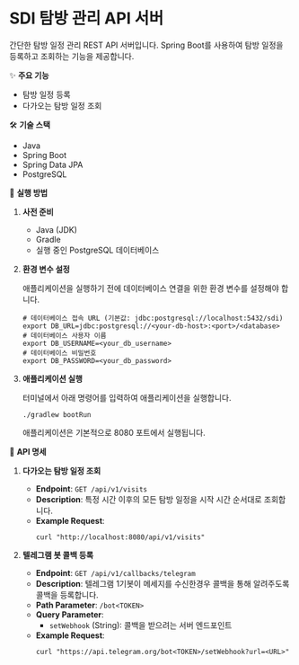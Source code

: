 # SDI 탐방 관리 API 서버

간단한 탐방 일정 관리 REST API 서버입니다. Spring Boot를 사용하여 탐방 일정을 등록하고 조회하는 기능을 제공합니다.

✨ **주요 기능**

* 탐방 일정 등록
* 다가오는 탐방 일정 조회

🛠️ **기술 스택**

* Java
* Spring Boot
* Spring Data JPA
* PostgreSQL

🚀 **실행 방법**

1. **사전 준비**
    * Java (JDK)
    * Gradle
    * 실행 중인 PostgreSQL 데이터베이스

2. **환경 변수 설정**

   애플리케이션을 실행하기 전에 데이터베이스 연결을 위한 환경 변수를 설정해야 합니다.

   ```shell
   # 데이터베이스 접속 URL (기본값: jdbc:postgresql://localhost:5432/sdi)
   export DB_URL=jdbc:postgresql://<your-db-host>:<port>/<database>
   # 데이터베이스 사용자 이름
   export DB_USERNAME=<your_db_username>
   # 데이터베이스 비밀번호
   export DB_PASSWORD=<your_db_password>
   ```

3. **애플리케이션 실행**

   터미널에서 아래 명령어를 입력하여 애플리케이션을 실행합니다.

   ```shell
   ./gradlew bootRun
   ```

   애플리케이션은 기본적으로 8080 포트에서 실행됩니다.

📝 **API 명세**

1. **다가오는 탐방 일정 조회**
    * **Endpoint**: `GET /api/v1/visits`
    * **Description**: 특정 시간 이후의 모든 탐방 일정을 시작 시간 순서대로 조회합니다.
    * **Example Request**:
      ```shell
      curl "http://localhost:8080/api/v1/visits"
      ```

2. **텔레그램 봇 콜백 등록**
    * **Endpoint**: `GET /api/v1/callbacks/telegram`
    * **Description**: 텔레그램 1기봇이 메세지를 수신한경우 콜백을 통해 알려주도록 콜백을 등록합니다.
    * **Path Parameter**: `/bot<TOKEN>`
    * **Query Parameter**:
        * `setWebhook` (String): 콜백을 받으려는 서버 엔드포인트
    * **Example Request**:
      ```shell
      curl "https://api.telegram.org/bot<TOKEN>/setWebhook?url=<URL>"
      ```